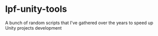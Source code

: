 lpf-unity-tools
===============

A bunch of random scripts that I've gathered over the years to speed up Unity projects development
